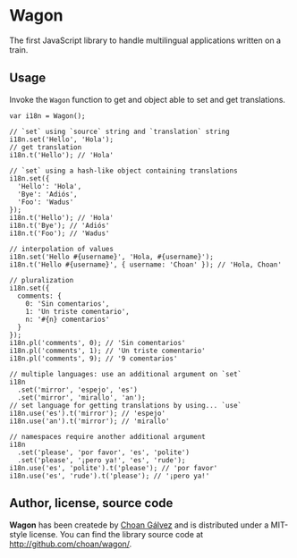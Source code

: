 # Wagon

The first JavaScript library to handle multilingual applications written on a train.

## Usage

Invoke the `Wagon` function to get and object able to set and get translations.

    var i18n = Wagon();

    // `set` using `source` string and `translation` string
    i18n.set('Hello', 'Hola');
    // get translation
    i18n.t('Hello'); // 'Hola'
    
    // `set` using a hash-like object containing translations
    i18n.set({
      'Hello': 'Hola',
      'Bye': 'Adiós',
      'Foo': 'Wadus'
    });
    i18n.t('Hello'); // 'Hola'
    i18n.t('Bye'); // 'Adiós'
    i18n.t('Foo'); // 'Wadus'
    
    // interpolation of values
    i18n.set('Hello #{username}', 'Hola, #{username}');
    i18n.t('Hello #{username}', { username: 'Choan' }); // 'Hola, Choan'
    
    // pluralization
    i18n.set({
      comments: {
        0: 'Sin comentarios',
        1: 'Un triste comentario',
        n: '#{n} comentarios'
      }
    });
    i18n.pl('comments', 0); // 'Sin comentarios'
    i18n.pl('comments', 1); // 'Un triste comentario'
    i18n.pl('comments', 9); // '9 comentarios'
    
    // multiple languages: use an additional argument on `set`
    i18n
      .set('mirror', 'espejo', 'es')
      .set('mirror', 'mirallo', 'an');
    // set language for getting translations by using... `use`
    i18n.use('es').t('mirror'); // 'espejo'
    i18n.use('an').t('mirror'); // 'mirallo'
    
    // namespaces require another additional argument
    i18n
      .set('please', 'por favor', 'es', 'polite')
      .set('please', '¡pero ya!', 'es', 'rude');
    i18n.use('es', 'polite').t('please'); // 'por favor'
    i18n.use('es', 'rude').t('please'); // '¡pero ya!'



## Author, license, source code

**Wagon** has been createde by [Choan Gálvez](http://choangalvez.nom.es) and is distributed under a MIT-style license. You can find the library source code at <http://github.com/choan/wagon/>.
